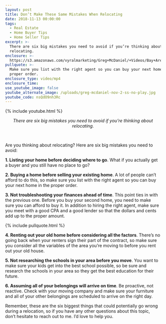 ```yaml
---
layout: post
title: Don’t Make These Same Mistakes When Relocating
date: 2018-11-13 00:00:00
tags:
  - Real Estate
  - Home Buyer Tips
  - Home Seller Tips
excerpt: >-
  There are six big mistakes you need to avoid if you’re thinking about
  relocating.
enclosure: >-
  https://s3.amazonaws.com/vyralmarketing/Greg+McDaniel/+Videos/Bay+Area+Real+Estate+Agent+-+Dont+Make+These+Same+Mistakes+When+Relocating.mp4
pullquote: >-
  Make sure you list with the right agent so you can buy your next home in the
  proper order.
enclosure_type: video/mp4
enclosure_time:
use_youtube_image: false
youtube_alternate_image: /uploads/greg-mcdaniel-nov-2-ss-no-play.jpg
youtube_code: nsQdO9nh3Rc
---
```


{% include youtube.html %}

<center><em>There are six big mistakes you need to avoid if you&rsquo;re thinking about relocating.</em></center>

&nbsp;

Are you thinking about relocating? Here are six big mistakes you need to avoid:

**1. Listing your home before deciding where to go**. What if you actually get a buyer and you still have no place to go?

**2. Buying a home before selling your existing home**. A lot of people can’t afford to do this, so make sure you list with the right agent so you can buy your next home in the proper order.

**3. Not troubleshooting your finances ahead of time**. This point ties in with the previous one. Before you buy your second home, you need to make sure you can afford to buy it. In addition to hiring the right agent, make sure you meet with a good CPA and a good lender so that the dollars and cents add up to the proper amount.

{% include pullquote.html %}

**4. Renting out your old home before considering all the factors**. There’s no going back when your renters sign their part of the contract, so make sure you consider all the variables of the area you’re moving to before you rent out your old house.&nbsp;

**5. Not researching the schools in your area before you move**. You want to make sure your kids get into the best school possible, so be sure and research the schools in your area so they get the best education for their future.&nbsp;

**6. Assuming all of your belongings will arrive on time**. Be proactive, not reactive. Check with your moving company and make sure your furniture and all of your other belongings are scheduled to arrive on the right day.&nbsp;

Remember, these are the six biggest things that could potentially go wrong during a relocation, so if you have any other questions about this topic, don’t hesitate to reach out to me. I’d love to help you.